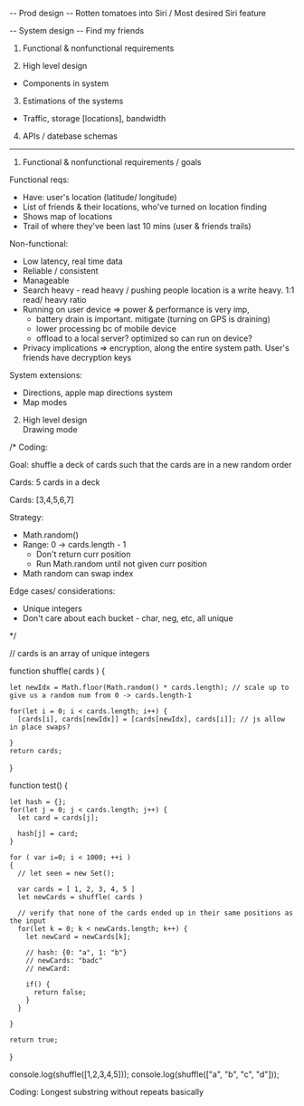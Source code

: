 


-- Prod design --
Rotten tomatoes into Siri / Most desired Siri feature 


-- System design -- 
Find my friends 

1. Functional & nonfunctional requirements 

2.  High level design 
 - Components in system

 
3. Estimations of the systems
 - Traffic, storage [locations], bandwidth 

4. APIs / datebase schemas 


------------ 
1. Functional & nonfunctional requirements  / goals 

Functional reqs:
- Have: user's location (latitude/ longitude) 
- List of friends & their locations, who've turned on location finding 
- Shows map of locations
- Trail of where they've been last 10 mins (user & friends trails)

Non-functional: 
- Low latency, real time data 
- Reliable / consistent 
- Manageable 
- Search heavy - read heavy / pushing people location is a write heavy. 1:1 read/ heavy ratio 
- Running on user device => power & performance is very imp, 
  - battery drain is important. mitigate (turning on GPS is draining)
  - lower processing bc of mobile device
  - offload to a local server? optimized so can run on device? 
- Privacy implications => encryption, along the entire system path. User's friends have
decryption keys 


System extensions:
- Directions, apple map directions system
- Map modes


2. High level design  
Drawing mode




/*
Coding: 

Goal: shuffle a deck of cards such that 
the cards are in a new random order 

Cards: 5 cards in a deck 

Cards: [3,4,5,6,7]


Strategy: 
- Math.random() 
- Range: 0 -> cards.length - 1
  - Don't return curr position 
  - Run Math.random until not given curr position 
- Math random can swap index 

Edge cases/  considerations:
- Unique integers 
- Don't care about each bucket - char, neg, etc, all 
unique 


*/

// cards is an array of unique integers

function shuffle( cards ) {
  
    let newIdx = Math.floor(Math.random() * cards.length); // scale up to give us a random num from 0 -> cards.length-1
  
    for(let i = 0; i < cards.length; i++) {
      [cards[i], cards[newIdx]] = [cards[newIdx], cards[i]]; // js allow in place swaps? 
      
    }
    return cards; 
  }
  
  function test()
  {
    
    let hash = {};
    for(let j = 0; j < cards.length; j++) {
      let card = cards[j]; 
  
      hash[j] = card; 
    }
      
    for ( var i=0; i < 1000; ++i )
    {
      // let seen = new Set(); 
          
      var cards = [ 1, 2, 3, 4, 5 ]
      let newCards = shuffle( cards )
      
      // verify that none of the cards ended up in their same positions as the input
      for(let k = 0; k < newCards.length; k++) {
        let newCard = newCards[k];
        
        // hash: {0: "a", 1: "b"}
        // newCards: "badc"
        // newCard: 
        
        if() {
          return false;
        }
      }
      
    }
    
    return true; 
  }
  
  
  console.log(shuffle([1,2,3,4,5])); 
  console.log(shuffle(["a", "b", "c", "d"])); 
  
  
Coding: 
Longest substring without repeats basically 